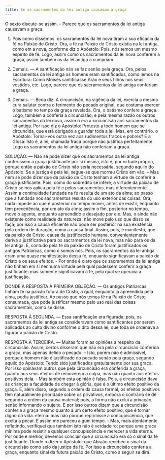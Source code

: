 ```yaml
---
title: Se os sacramentos da lei antiga causavam a graça
---
```


O sexto discute-se assim. – Parece que os sacramentos da lei antiga causavam a graça.  

1. Pois como dissemos. os sacramentos da lei nova tiram a sua eficácia da fé na Paixão de Cristo. Ora, a fé na Paixão de Cristo existia na lei antiga, como em a nova, conforme diz o Apóstolo: Pois, nós temos um mesmo espírito de fé. Logo, assim como os sacramentos da lei nova conferem a graça, assim também os da lei antiga a cumpriam.  

2. Demais. — A santificação não se faz senão pela graça. Ora, pelos sacramentos da lei antiga os homens eram santificados, como lemos na Escritura: Como Moisés santificasse Arão e seus filhos nos seus vestidos, etc. Logo, parece que os sacramentos da lei antiga conferiam a graça.  

3. Demais. — Beda diz: A circuncisão, na vigência da lei, exercia a mesma cura salutar contra o ferimento do pecado original, que costuma exercer o batismo no tempo da graça revelada. Ora, o batismo confere a graça. Logo, também a conferia a circuncisão; e pela mesma razão os outros sacramentos da lei nova, assim o era a circuncisão aos sacramentos da lei antiga. Por isso diz o Apóstolo: Protesto a todo homem que se circuncida, que está obrigado a guardar toda a lei.  Mas, em contrário. o Apóstolo: Tornai-vos outra vez aos rudimentos fracos e pobres? E a Glosa: Isto é, à lei, chamada fraca porque não justifica perfeitamente. Logo os sacramentos da lei antiga não conferiam a graça.  

SOLUÇÃO. — Não se pode dizer que os sacramentos da lei antiga conferissem a graça justificante por si mesma, isto é, por virtude própria, porque então a paixão de Cristo não seria necessária, segundo aquilo do Apóstolo: Se a justiça é pela lei, segue-se que morreu Cristo em vão. – Mas nem se pode dizer que da paixão de Cristo tenham a virtude de conferir a graça justificante. Pois, como do sobredito se infere, a virtude da paixão de Cristo se nos aplica pela fé e pelos sacramentos, mas diferentemente. Assim a continuidade fundada na fé resulta de um ato da alma; ao passo que a fundada nos sacramentos resulta do uso exterior das coisas. Ora, nada impede ao que é posterior no tempo mover, antes de existir, enquanto tem precedência, por um ato da alma; assim o fim, posterior no tempo, move o agente, enquanto apreendido e desejado por ele. Mas, o ainda não existente como realidade da natureza, não move pelo uso que disso se faça; por isso a causa eficiente não pode ser posterior na sua existência pela ordem de duração, como a causa final. Assim, pois, é manifesto, que da paixão de Cristo, causa da justificação humana, convenientemente deriva a justificativa para os sacramentos da lei nova, mas não para os da lei antiga. E, contudo pela fé da paixão de Cristo foram justificados os antigos Patriarcas, como o somos nós. Pois, os sacramentos da lei antiga eram uma quase manifestação dessa fé, enquanto significavam a paixão de Cristo e os seus efeitos. - Por onde é claro que os sacramentos da lei antiga não tinham em si nenhuma virtude pela qual pudessem conferir a graça justificante: mas somente significavam a fé, pela qual se operava a justificação.  

DONDE A RESPOSTA À PRIMEIRA OBJEÇÃO. — Os antigos Patriarcas tinham fé na paixão futura de Cristo, a qual, enquanto já apreendida pela alma, podia justificar. Ao passo que nós temos fé na Paixão de Cristo consumada, que pode justificar mesmo pelo uso real das coisas sacramentais, como se disse.  

RESPOSTA À SEGUNDA. — Essa santificação era figurada; pois, os sacramentos da lei antiga se consideravam como santificantes por serem aplicados ao culto divino conforme o dito dessa lei, que toda se ordenava a figurar a paixão de Cristo. 

RESPOSTA À TERCEIRA. — Muitas foram as opiniões a respeito da circuncisão. Assim, certos disseram que não era pela circuncisão conferida a graça, mas apenas delido o pecado. – Isto, porém não é admissível, porque o homem não é justificado do pecado senão pela graça, segundo aquilo do Apóstolo: Tendo sido justificados gratuitamente por sua graça. Por isso opinavam outros que pela circuncisão era conferida a graça, quanto aos seus efeitos de removerem a culpa, mas não quanto aos efeitos positivos dela. - Mas também esta opinião é falsa. Pois, a circuncisão dava às crianças a faculdade de chegar à glória, que é o último efeito positivo da graça. E, além disso, segundo a ordem da causa formal, os efeitos positivos têm naturalmente prioridade sobre os privativos, embora o contrário se dê segundo a ordem da causa material; pois, a forma não exclui a privação, senão informando o sujeito.  E por isso outros dizem que a circuncisão conferia a graça mesmo quanto a um certo efeito positivo, que é tornar digno da vida. eterna: mas não porque reprimisse a concupiscência, que excita a pecar. E assim me pareceu algum tempo. - Mas, mais atentamente refletindo, verifiquei que também isto não é verdadeiro; porque uma graça mínima pode resistir a qualquer concupiscência e merecer a vida eterna. Por onde e melhor, devemos concluir que a circuncisão era só o sinal da fé justificante. Donde o dizer o Apóstolo: que Abraão recebeu o sinal da circuncisão como selo da justiça da fé. Por isso a circuncisão conferia a graça, enquanto sinal da futura paixão de Cristo, como a seguir se dirá.